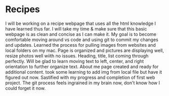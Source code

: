 # Recipes
I will be working on a recipe webpage that uses all the html knowledge I have learned thus far. I will take my time & make sure that this basic webpage is as clean and concise as I can make it. My goal is to become comfortable moving around vs code and using git to commit my changes and updates. 
Learned the process for pulling images from websites and local folders on my mac. 
Page is organized and pictures are displaying well, resize photos well wiith no issues. 
Heading, title, list coming through perfectly. Will be glad to learn moving text to left, center, and right orientation to further organize text.
About me page created and ready for additional content. took some learning to add img from local file but have it figured out now. Sastified with my progress and completion of first web project.
The git process feels ingrained in my brain now, don't know how I could forget it now. 
